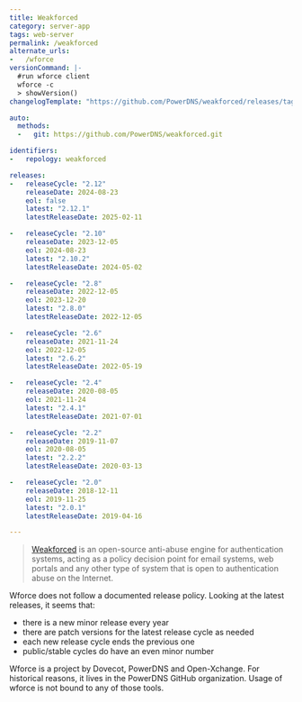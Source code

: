 ```yaml
---
title: Weakforced
category: server-app
tags: web-server
permalink: /weakforced
alternate_urls:
-   /wforce
versionCommand: |-
  #run wforce client
  wforce -c
  > showVersion()
changelogTemplate: "https://github.com/PowerDNS/weakforced/releases/tag/v__LATEST__"

auto:
  methods:
  -   git: https://github.com/PowerDNS/weakforced.git

identifiers:
-   repology: weakforced

releases:
-   releaseCycle: "2.12"
    releaseDate: 2024-08-23
    eol: false
    latest: "2.12.1"
    latestReleaseDate: 2025-02-11

-   releaseCycle: "2.10"
    releaseDate: 2023-12-05
    eol: 2024-08-23
    latest: "2.10.2"
    latestReleaseDate: 2024-05-02

-   releaseCycle: "2.8"
    releaseDate: 2022-12-05
    eol: 2023-12-20
    latest: "2.8.0"
    latestReleaseDate: 2022-12-05

-   releaseCycle: "2.6"
    releaseDate: 2021-11-24
    eol: 2022-12-05
    latest: "2.6.2"
    latestReleaseDate: 2022-05-19

-   releaseCycle: "2.4"
    releaseDate: 2020-08-05
    eol: 2021-11-24
    latest: "2.4.1"
    latestReleaseDate: 2021-07-01

-   releaseCycle: "2.2"
    releaseDate: 2019-11-07
    eol: 2020-08-05
    latest: "2.2.2"
    latestReleaseDate: 2020-03-13

-   releaseCycle: "2.0"
    releaseDate: 2018-12-11
    eol: 2019-11-25
    latest: "2.0.1"
    latestReleaseDate: 2019-04-16

---
```


> [Weakforced](https://powerdns.github.io/weakforced/) is an open-source anti-abuse engine for
> authentication systems, acting as a policy decision point for email systems, web portals and any
> other type of system that is open to authentication abuse on the Internet.

Wforce does not follow a documented release policy.
Looking at the latest releases, it seems that:
- there is a new minor release every year
- there are patch versions for the latest release cycle as needed
- each new release cycle ends the previous one
- public/stable cycles do have an even minor number

Wforce is a project by Dovecot, PowerDNS and Open-Xchange. For historical reasons, it lives in the
PowerDNS GitHub organization. Usage of wforce is not bound to any of those tools.
